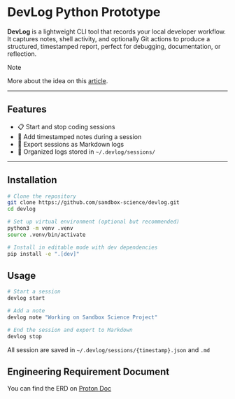 # DevLog Python Prototype

**DevLog** is a lightweight CLI tool that records your local developer workflow. It captures notes, shell activity, and optionally Git actions to produce a structured, timestamped report, perfect for debugging, documentation, or reflection.

> [!NOTE]
>
> More about the idea on this [article](https://listed.to/@Astra/63832/devlog-cli-developer-tool). 

---

## Features

- 📋 Start and stop coding sessions
- 📝 Add timestamped notes during a session
- 📂 Export sessions as Markdown logs
- 📁 Organized logs stored in `~/.devlog/sessions/`

---

## Installation

```bash
# Clone the repository
git clone https://github.com/sandbox-science/devlog.git
cd devlog

# Set up virtual environment (optional but recommended)
python3 -m venv .venv
source .venv/bin/activate

# Install in editable mode with dev dependencies
pip install -e ".[dev]"
```

## Usage

```bash
# Start a session
devlog start

# Add a note
devlog note "Working on Sandbox Science Project"

# End the session and export to Markdown
devlog stop
```

All session are saved in `~/.devlog/sessions/{timestamp}.json` and `.md`

## Engineering Requirement Document

You can find the ERD on [Proton Doc](https://drive.proton.me/urls/P3WXQMK1FR#HKBehxHS1qO5)
